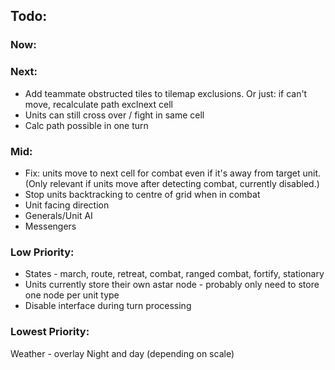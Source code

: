 ## Todo:

### Now:

### Next:
* Add teammate obstructed tiles to tilemap exclusions. Or just: if can't move, recalculate path exclnext cell
* Units can still cross over / fight in same cell
* Calc path possible in one turn

### Mid:
* Fix: units move to next cell for combat even if it's away from target unit. (Only relevant if units move after detecting combat, currently disabled.)
* Stop units backtracking to centre of grid when in combat
* Unit facing direction
* Generals/Unit AI
* Messengers

### Low Priority:
* States - march, route, retreat, combat, ranged combat, fortify, stationary
* Units currently store their own astar node - probably only need to store one node per unit type
* Disable interface during turn processing

### Lowest Priority:
Weather - overlay
Night and day (depending on scale)
